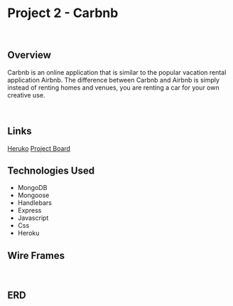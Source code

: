 <h1>Project 2 - Carbnb</h1>
<br />
<h2>Overview</h2>
<p>Carbnb is an online application that is similar to the popular vacation rental application Airbnb.
The difference between Carbnb and Airbnb is simply instead of renting homes and venues, you are renting 
a car for your own creative use.</p>
<br />
<h2>Links</h2>
<a href="#">Heruko</a>
<a href="#">Project Board</a>
<br/>

<h2>Technologies Used</h2>
<ul>
    <li>MongoDB</li>
    <li>Mongoose</li>
    <li>Handlebars</li>
    <li>Express</li>
    <li>Javascript</li>
    <li>Css</li>
    <li>Heroku</li>
    
</ul>
<h2>Wire Frames</h2>



<br />
<h2>ERD</h2>